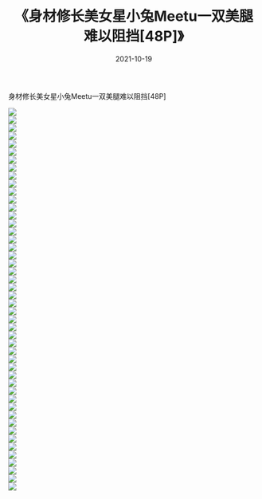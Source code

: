 ﻿---
layout: post
title:  《身材修长美女星小兔Meetu一双美腿难以阻挡[48P]》
date:   2021-10-19
img: http://img.660000.xyz/Sharelink/性感/2021/身材修长美女星小兔Meetu一双美腿难以阻挡[48P]/000.jpg
categories: [美女, 清纯, 唯美]
---

身材修长美女星小兔Meetu一双美腿难以阻挡[48P]

  ![](http://img.660000.xyz/Sharelink/性感/2021/身材修长美女星小兔Meetu一双美腿难以阻挡[48P]/001.jpg) <br> ![](http://img.660000.xyz/Sharelink/性感/2021/身材修长美女星小兔Meetu一双美腿难以阻挡[48P]/002.jpg) <br> ![](http://img.660000.xyz/Sharelink/性感/2021/身材修长美女星小兔Meetu一双美腿难以阻挡[48P]/003.jpg) <br> ![](http://img.660000.xyz/Sharelink/性感/2021/身材修长美女星小兔Meetu一双美腿难以阻挡[48P]/004.jpg) <br> ![](http://img.660000.xyz/Sharelink/性感/2021/身材修长美女星小兔Meetu一双美腿难以阻挡[48P]/005.jpg) <br> ![](http://img.660000.xyz/Sharelink/性感/2021/身材修长美女星小兔Meetu一双美腿难以阻挡[48P]/006.jpg) <br> ![](http://img.660000.xyz/Sharelink/性感/2021/身材修长美女星小兔Meetu一双美腿难以阻挡[48P]/007.jpg) <br> ![](http://img.660000.xyz/Sharelink/性感/2021/身材修长美女星小兔Meetu一双美腿难以阻挡[48P]/008.jpg) <br> ![](http://img.660000.xyz/Sharelink/性感/2021/身材修长美女星小兔Meetu一双美腿难以阻挡[48P]/009.jpg) <br> ![](http://img.660000.xyz/Sharelink/性感/2021/身材修长美女星小兔Meetu一双美腿难以阻挡[48P]/010.jpg) <br> ![](http://img.660000.xyz/Sharelink/性感/2021/身材修长美女星小兔Meetu一双美腿难以阻挡[48P]/011.jpg) <br> ![](http://img.660000.xyz/Sharelink/性感/2021/身材修长美女星小兔Meetu一双美腿难以阻挡[48P]/012.jpg) <br> ![](http://img.660000.xyz/Sharelink/性感/2021/身材修长美女星小兔Meetu一双美腿难以阻挡[48P]/013.jpg) <br> ![](http://img.660000.xyz/Sharelink/性感/2021/身材修长美女星小兔Meetu一双美腿难以阻挡[48P]/014.jpg) <br> ![](http://img.660000.xyz/Sharelink/性感/2021/身材修长美女星小兔Meetu一双美腿难以阻挡[48P]/015.jpg) <br> ![](http://img.660000.xyz/Sharelink/性感/2021/身材修长美女星小兔Meetu一双美腿难以阻挡[48P]/016.jpg) <br> ![](http://img.660000.xyz/Sharelink/性感/2021/身材修长美女星小兔Meetu一双美腿难以阻挡[48P]/017.jpg) <br> ![](http://img.660000.xyz/Sharelink/性感/2021/身材修长美女星小兔Meetu一双美腿难以阻挡[48P]/018.jpg) <br> ![](http://img.660000.xyz/Sharelink/性感/2021/身材修长美女星小兔Meetu一双美腿难以阻挡[48P]/019.jpg) <br> ![](http://img.660000.xyz/Sharelink/性感/2021/身材修长美女星小兔Meetu一双美腿难以阻挡[48P]/020.jpg) <br> ![](http://img.660000.xyz/Sharelink/性感/2021/身材修长美女星小兔Meetu一双美腿难以阻挡[48P]/021.jpg) <br> ![](http://img.660000.xyz/Sharelink/性感/2021/身材修长美女星小兔Meetu一双美腿难以阻挡[48P]/022.jpg) <br> ![](http://img.660000.xyz/Sharelink/性感/2021/身材修长美女星小兔Meetu一双美腿难以阻挡[48P]/023.jpg) <br> ![](http://img.660000.xyz/Sharelink/性感/2021/身材修长美女星小兔Meetu一双美腿难以阻挡[48P]/024.jpg) <br> ![](http://img.660000.xyz/Sharelink/性感/2021/身材修长美女星小兔Meetu一双美腿难以阻挡[48P]/025.jpg) <br> ![](http://img.660000.xyz/Sharelink/性感/2021/身材修长美女星小兔Meetu一双美腿难以阻挡[48P]/026.jpg) <br> ![](http://img.660000.xyz/Sharelink/性感/2021/身材修长美女星小兔Meetu一双美腿难以阻挡[48P]/027.jpg) <br> ![](http://img.660000.xyz/Sharelink/性感/2021/身材修长美女星小兔Meetu一双美腿难以阻挡[48P]/028.jpg) <br> ![](http://img.660000.xyz/Sharelink/性感/2021/身材修长美女星小兔Meetu一双美腿难以阻挡[48P]/029.jpg) <br> ![](http://img.660000.xyz/Sharelink/性感/2021/身材修长美女星小兔Meetu一双美腿难以阻挡[48P]/030.jpg) <br> ![](http://img.660000.xyz/Sharelink/性感/2021/身材修长美女星小兔Meetu一双美腿难以阻挡[48P]/031.jpg) <br> ![](http://img.660000.xyz/Sharelink/性感/2021/身材修长美女星小兔Meetu一双美腿难以阻挡[48P]/032.jpg) <br> ![](http://img.660000.xyz/Sharelink/性感/2021/身材修长美女星小兔Meetu一双美腿难以阻挡[48P]/033.jpg) <br> ![](http://img.660000.xyz/Sharelink/性感/2021/身材修长美女星小兔Meetu一双美腿难以阻挡[48P]/034.jpg) <br> ![](http://img.660000.xyz/Sharelink/性感/2021/身材修长美女星小兔Meetu一双美腿难以阻挡[48P]/035.jpg) <br> ![](http://img.660000.xyz/Sharelink/性感/2021/身材修长美女星小兔Meetu一双美腿难以阻挡[48P]/036.jpg) <br> ![](http://img.660000.xyz/Sharelink/性感/2021/身材修长美女星小兔Meetu一双美腿难以阻挡[48P]/037.jpg) <br> ![](http://img.660000.xyz/Sharelink/性感/2021/身材修长美女星小兔Meetu一双美腿难以阻挡[48P]/038.jpg) <br> ![](http://img.660000.xyz/Sharelink/性感/2021/身材修长美女星小兔Meetu一双美腿难以阻挡[48P]/039.jpg) <br> ![](http://img.660000.xyz/Sharelink/性感/2021/身材修长美女星小兔Meetu一双美腿难以阻挡[48P]/040.jpg) <br> ![](http://img.660000.xyz/Sharelink/性感/2021/身材修长美女星小兔Meetu一双美腿难以阻挡[48P]/041.jpg) <br> ![](http://img.660000.xyz/Sharelink/性感/2021/身材修长美女星小兔Meetu一双美腿难以阻挡[48P]/042.jpg) <br> ![](http://img.660000.xyz/Sharelink/性感/2021/身材修长美女星小兔Meetu一双美腿难以阻挡[48P]/043.jpg) <br> ![](http://img.660000.xyz/Sharelink/性感/2021/身材修长美女星小兔Meetu一双美腿难以阻挡[48P]/044.jpg) <br> ![](http://img.660000.xyz/Sharelink/性感/2021/身材修长美女星小兔Meetu一双美腿难以阻挡[48P]/045.jpg) <br> ![](http://img.660000.xyz/Sharelink/性感/2021/身材修长美女星小兔Meetu一双美腿难以阻挡[48P]/046.jpg) <br> ![](http://img.660000.xyz/Sharelink/性感/2021/身材修长美女星小兔Meetu一双美腿难以阻挡[48P]/047.jpg) <br> ![](http://img.660000.xyz/Sharelink/性感/2021/身材修长美女星小兔Meetu一双美腿难以阻挡[48P]/048.jpg) <br>